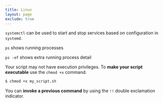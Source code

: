 ```yaml
---
title: Linux 
layout: page
exclude: true
---
```


`systemctl` can be used to start and stop services based on configuration in `systemd`.

`ps` shows running processes

`ps -ef` shows extra running process detail

Your script may not have execution privileges. To **make your script executable** use the `chmod +x` command.
```bash
$ chmod +x my_script.sh
```

You can **invoke a previous command** by using the `!!` double exclamation indicator.
<!--stackedit_data:
eyJoaXN0b3J5IjpbMTE4NzIwMDMyNiwxMjE5NjMzMjg1XX0=
-->